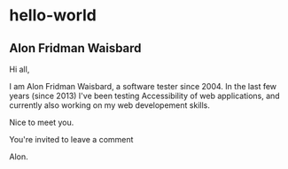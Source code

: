 # hello-world
## Alon Fridman Waisbard
Hi all, 

I am Alon Fridman Waisbard, a software tester since 2004. In the last few years (since 2013) I've been testing Accessibility of web applications, and currently also working on my web developement skills.

Nice to meet you. 

You're invited to leave a comment

Alon.
